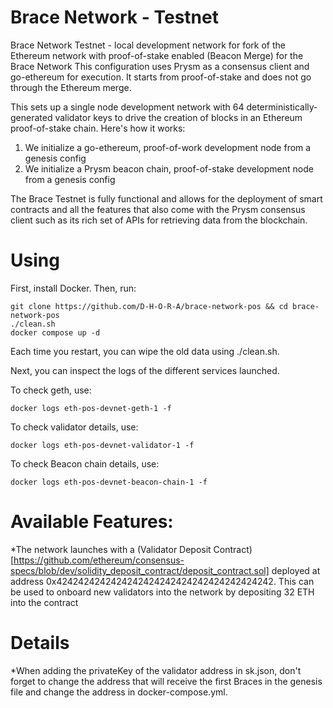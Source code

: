 # Brace Network - Testnet

Brace Network Testnet - local development network for fork of the Ethereum network with proof-of-stake enabled (Beacon Merge) for the Brace Network
This configuration uses Prysm as a consensus client and go-ethereum for execution. It starts from proof-of-stake and does not go through the Ethereum merge.

This sets up a single node development network with 64 deterministically-generated validator keys to drive the creation of blocks in an Ethereum proof-of-stake chain. Here's how it works:

  1. We initialize a go-ethereum, proof-of-work development node from a genesis config
  2. We initialize a Prysm beacon chain, proof-of-stake development node from a genesis config

The Brace Testnet is fully functional and allows for the deployment of smart contracts and all the features that also come with the Prysm consensus client such as its rich set of APIs for retrieving data from the blockchain.

# Using

First, install Docker. Then, run:

```console
git clone https://github.com/D-H-O-R-A/brace-network-pos && cd brace-network-pos
./clean.sh
docker compose up -d
```

Each time you restart, you can wipe the old data using ./clean.sh.

Next, you can inspect the logs of the different services launched.

To check geth, use:

```console
docker logs eth-pos-devnet-geth-1 -f
```

To check validator details, use:

```console
docker logs eth-pos-devnet-validator-1 -f
```

To check Beacon chain details, use:

```console
docker logs eth-pos-devnet-beacon-chain-1 -f
```

# Available Features:

*The network launches with a (Validator Deposit Contract)[https://github.com/ethereum/consensus-specs/blob/dev/solidity_deposit_contract/deposit_contract.sol] deployed at address 0x4242424242424242424242424242424242424242. This can be used to onboard new validators into the network by depositing 32 ETH into the contract

# Details

*When adding the privateKey of the validator address in sk.json, don't forget to change the address that will receive the first Braces in the genesis file and change the address in docker-compose.yml.

